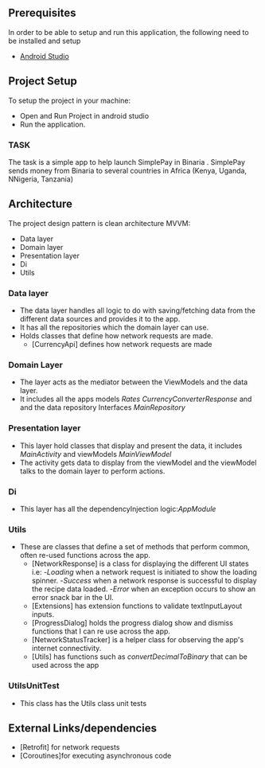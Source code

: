 
## Prerequisites
In order to be able to setup and run this application, the following need to be installed and setup
- [Android Studio](https://developer.android.com/studio)

## Project Setup

To setup the project in your machine:

- Open and Run Project in android studio
- Run the application.


### TASK 

The task is a simple app to help launch SimplePay in Binaria .
SimplePay sends money from Binaria to several countries in Africa (Kenya, Uganda, NNigeria, Tanzania)

## Architecture

The project design pattern is clean architecture MVVM:
- Data layer
- Domain layer
- Presentation layer
- Di
- Utils
  

### Data layer
- The data layer handles all logic to do with saving/fetching data from the  different data sources and provides it to the app.
- It  has all the repositories which the domain layer can use.
- Holds classes that define how network requests are made.
    - [CurrencyApi] defines how network requests are made
  
### Domain Layer
- The layer  acts as the mediator between the ViewModels and the data layer.
- It includes all the apps models *Rates* *CurrencyConverterResponse* and and the data repository Interfaces *MainRepository* 

### Presentation layer
- This layer hold classes that display and present the data, it includes *MainActivity* and viewModels *MainViewModel*
- The activity gets data to display from the viewModel and the viewModel talks to the domain layer to perform actions.

### Di
- This layer has all the dependencyInjection logic:*AppModule* 


### Utils
- These are classes that define a set of methods that perform common, often re-used functions across the app.
    - [NetworkResponse] is a class for displaying the different UI states i.e:
      -*Loading* when a network request is initiated to show the loading spinner.
      -*Success* when a network response is successful to display the recipe data loaded.
      -*Error* when an exception occurs to show an error snack bar in the UI.
    - [Extensions] has extension functions to validate textInputLayout inputs.
    - [ProgressDialog] holds the progress dialog show and dismiss functions that I can re use across the app.
    - [NetworkStatusTracker] is a helper class for observing the app's internet connectivity.
    - [Utils] has functions such as *convertDecimalToBinary* that can be used across the app

### UtilsUnitTest
- This class has the Utils class unit tests

## External Links/dependencies
- [Retrofit] for network requests
- [Coroutines]for executing  asynchronous code


